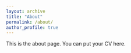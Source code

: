 ```yaml
---
layout: archive
title: "About"
permalink: /about/
author_profile: true
---
```


This is the about page. You can put your CV here.
